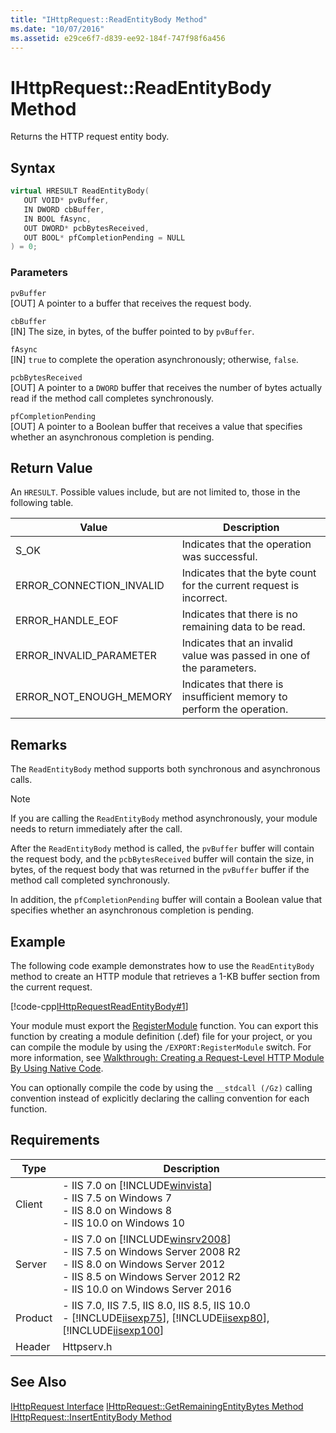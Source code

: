 ```yaml
---
title: "IHttpRequest::ReadEntityBody Method"
ms.date: "10/07/2016"
ms.assetid: e29ce6f7-d839-ee92-184f-747f98f6a456
---
```

# IHttpRequest::ReadEntityBody Method
Returns the HTTP request entity body.  
  
## Syntax  
  
```cpp  
virtual HRESULT ReadEntityBody(  
   OUT VOID* pvBuffer,  
   IN DWORD cbBuffer,  
   IN BOOL fAsync,  
   OUT DWORD* pcbBytesReceived,  
   OUT BOOL* pfCompletionPending = NULL  
) = 0;  
```  
  
### Parameters  
 `pvBuffer`  
 [OUT] A pointer to a buffer that receives the request body.  
  
 `cbBuffer`  
 [IN] The size, in bytes, of the buffer pointed to by `pvBuffer`.  
  
 `fAsync`  
 [IN] `true` to complete the operation asynchronously; otherwise, `false`.  
  
 `pcbBytesReceived`  
 [OUT] A pointer to a `DWORD` buffer that receives the number of bytes actually read if the method call completes synchronously.  
  
 `pfCompletionPending`  
 [OUT] A pointer to a Boolean buffer that receives a value that specifies whether an asynchronous completion is pending.  
  
## Return Value  
 An `HRESULT`. Possible values include, but are not limited to, those in the following table.  
  
|Value|Description|  
|-----------|-----------------|  
|S_OK|Indicates that the operation was successful.|  
|ERROR_CONNECTION_INVALID|Indicates that the byte count for the current request is incorrect.|  
|ERROR_HANDLE_EOF|Indicates that there is no remaining data to be read.|  
|ERROR_INVALID_PARAMETER|Indicates that an invalid value was passed in one of the parameters.|  
|ERROR_NOT_ENOUGH_MEMORY|Indicates that there is insufficient memory to perform the operation.|  
  
## Remarks  
 The `ReadEntityBody` method supports both synchronous and asynchronous calls.  
  
> [!NOTE]
>  If you are calling the `ReadEntityBody` method asynchronously, your module needs to return immediately after the call.  
  
 After the `ReadEntityBody` method is called, the `pvBuffer` buffer will contain the request body, and the `pcbBytesReceived` buffer will contain the size, in bytes, of the request body that was returned in the `pvBuffer` buffer if the method call completed synchronously.  
  
 In addition, the `pfCompletionPending` buffer will contain a Boolean value that specifies whether an asynchronous completion is pending.  
  
## Example  
 The following code example demonstrates how to use the `ReadEntityBody` method to create an HTTP module that retrieves a 1-KB buffer section from the current request.  
  
 [!code-cpp[IHttpRequestReadEntityBody#1](../../../samples/snippets/cpp/VS_Snippets_IIS/IIS7/IHttpRequestReadEntityBody/cpp/IHttpRequestReadEntityBody.cpp#1)]  
  
 Your module must export the [RegisterModule](../../web-development-reference/native-code-api-reference/pfn-registermodule-function.md) function. You can export this function by creating a module definition (.def) file for your project, or you can compile the module by using the `/EXPORT:RegisterModule` switch. For more information, see [Walkthrough: Creating a Request-Level HTTP Module By Using Native Code](../../web-development-reference/native-code-development-overview/walkthrough-creating-a-request-level-http-module-by-using-native-code.md).  
  
 You can optionally compile the code by using the `__stdcall (/Gz)` calling convention instead of explicitly declaring the calling convention for each function.  
  
## Requirements  
  
|Type|Description|  
|----------|-----------------|  
|Client|-   IIS 7.0 on [!INCLUDE[winvista](../../wmi-provider/includes/winvista-md.md)]<br />-   IIS 7.5 on Windows 7<br />-   IIS 8.0 on Windows 8<br />-   IIS 10.0 on Windows 10|  
|Server|-   IIS 7.0 on [!INCLUDE[winsrv2008](../../wmi-provider/includes/winsrv2008-md.md)]<br />-   IIS 7.5 on Windows Server 2008 R2<br />-   IIS 8.0 on Windows Server 2012<br />-   IIS 8.5 on Windows Server 2012 R2<br />-   IIS 10.0 on Windows Server 2016|  
|Product|-   IIS 7.0, IIS 7.5, IIS 8.0, IIS 8.5, IIS 10.0<br />-   [!INCLUDE[iisexp75](../../web-development-reference/native-code-api-reference/includes/iisexp75-md.md)], [!INCLUDE[iisexp80](../../web-development-reference/native-code-api-reference/includes/iisexp80-md.md)], [!INCLUDE[iisexp100](../../web-development-reference/native-code-api-reference/includes/iisexp100-md.md)]|  
|Header|Httpserv.h|  
  
## See Also  
 [IHttpRequest Interface](../../web-development-reference/native-code-api-reference/ihttprequest-interface.md)
 [IHttpRequest::GetRemainingEntityBytes Method](../../web-development-reference/native-code-api-reference/ihttprequest-getremainingentitybytes-method.md)
 [IHttpRequest::InsertEntityBody Method](../../web-development-reference/native-code-api-reference/ihttprequest-insertentitybody-method.md)
